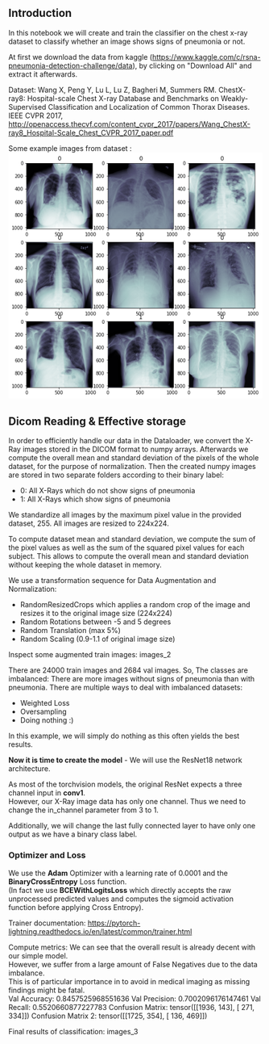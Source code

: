 ## Introduction
In this notebook we will create and train the classifier on the chest x-ray dataset to classify whether an image shows signs of pneumonia or not.<br/>

At first we download the data from kaggle (https://www.kaggle.com/c/rsna-pneumonia-detection-challenge/data), by clicking on "Download All" and extract it afterwards.

Dataset:
Wang X, Peng Y, Lu L, Lu Z, Bagheri M, Summers RM. ChestX-ray8: Hospital-scale Chest X-ray Database and Benchmarks on Weakly-Supervised Classification and Localization of Common Thorax Diseases. IEEE CVPR 2017, http://openaccess.thecvf.com/content_cvpr_2017/papers/Wang_ChestX-ray8_Hospital-Scale_Chest_CVPR_2017_paper.pdf

Some example images from dataset : ![alt text](https://github.com/fshnkarimi/Pneumonia-Classification/blob/main/Images/images_1.png?raw=true)

## Dicom Reading & Effective storage

In order to efficiently handle our data in the Dataloader, we convert the X-Ray images stored in the DICOM format to numpy arrays. Afterwards we compute the overall mean and standard deviation of the pixels of the whole dataset, for the purpose of normalization.
Then the created numpy images are stored in two separate folders according to their binary label:
* 0: All X-Rays which do not show signs of pneumonia
* 1: All X-Rays which show signs of pneumonia

We standardize all images by the maximum pixel value in the provided dataset, 255.
All images are resized to 224x224.

To compute dataset mean and standard deviation, we compute the sum of the pixel values as well as the sum of the squared pixel values for each subject.
This allows to compute the overall mean and standard deviation without keeping the whole dataset in memory.

We use a transformation sequence for Data Augmentation and Normalization:
* RandomResizedCrops which applies a random crop of the image and resizes it to the original image size (224x224)
* Random Rotations between -5 and 5 degrees
* Random Translation (max 5%)
* Random Scaling (0.9-1.1 of original image size)

Inspect some augmented train images: images_2

There are 24000 train images and 2684 val images. So, The classes are imbalanced: There are more images without signs of pneumonia than with pneumonia.
There are multiple ways to deal with imbalanced datasets:
* Weighted Loss
* Oversampling
* Doing nothing :)

In this example, we will simply do nothing as this often yields the best results.

**Now it is time to create the model** - We will use the ResNet18 network architecture.

As most of the torchvision models, the original ResNet expects a three channel input in **conv1**. <br />
However, our X-Ray image data has only one channel.
Thus we need to change the in_channel parameter from 3 to 1.

Additionally, we will change the last fully connected layer to have only one output as we have a binary class label.

### Optimizer and Loss
We use the **Adam** Optimizer with a learning rate of 0.0001 and the **BinaryCrossEntropy** Loss function.<br />
(In fact we use **BCEWithLogitsLoss** which directly accepts the raw unprocessed predicted values and computes the sigmoid activation function before applying Cross Entropy).

Trainer documentation: https://pytorch-lightning.readthedocs.io/en/latest/common/trainer.html

Compute metrics:
We can see that the overall result is already decent with our simple model.<br />
However, we suffer from a large amount of False Negatives due to the data imbalance.<br />
This is of particular importance in to avoid in medical imaging as missing findings might be fatal.<br />
Val Accuracy: 0.8457525968551636
Val Precision: 0.7002096176147461
Val Recall: 0.5520660877227783
Confusion Matrix:
 tensor([[1936,  143],
        [ 271,  334]])
Confusion Matrix 2:
 tensor([[1725,  354],
        [ 136,  469]])

Final results of classification: images_3
